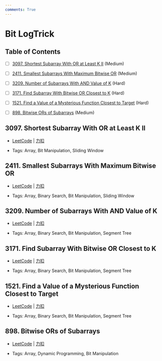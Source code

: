 ```yaml
---
comments: True
---
```


# Bit LogTrick

## Table of Contents

- [ ] [3097. Shortest Subarray With OR at Least K II](#3097-shortest-subarray-with-or-at-least-k-ii) (Medium)
- [ ] [2411. Smallest Subarrays With Maximum Bitwise OR](#2411-smallest-subarrays-with-maximum-bitwise-or) (Medium)
- [ ] [3209. Number of Subarrays With AND Value of K](#3209-number-of-subarrays-with-and-value-of-k) (Hard)
- [ ] [3171. Find Subarray With Bitwise OR Closest to K](#3171-find-subarray-with-bitwise-or-closest-to-k) (Hard)
- [ ] [1521. Find a Value of a Mysterious Function Closest to Target](#1521-find-a-value-of-a-mysterious-function-closest-to-target) (Hard)
- [ ] [898. Bitwise ORs of Subarrays](#898-bitwise-ors-of-subarrays) (Medium)


## 3097. Shortest Subarray With OR at Least K II

-    [LeetCode](https://leetcode.com/problems/shortest-subarray-with-or-at-least-k-ii/) | [力扣](https://leetcode.cn/problems/shortest-subarray-with-or-at-least-k-ii/)

-   Tags: Array, Bit Manipulation, Sliding Window



## 2411. Smallest Subarrays With Maximum Bitwise OR

-    [LeetCode](https://leetcode.com/problems/smallest-subarrays-with-maximum-bitwise-or/) | [力扣](https://leetcode.cn/problems/smallest-subarrays-with-maximum-bitwise-or/)

-   Tags: Array, Binary Search, Bit Manipulation, Sliding Window



## 3209. Number of Subarrays With AND Value of K

-    [LeetCode](https://leetcode.com/problems/number-of-subarrays-with-and-value-of-k/) | [力扣](https://leetcode.cn/problems/number-of-subarrays-with-and-value-of-k/)

-   Tags: Array, Binary Search, Bit Manipulation, Segment Tree



## 3171. Find Subarray With Bitwise OR Closest to K

-    [LeetCode](https://leetcode.com/problems/find-subarray-with-bitwise-or-closest-to-k/) | [力扣](https://leetcode.cn/problems/find-subarray-with-bitwise-or-closest-to-k/)

-   Tags: Array, Binary Search, Bit Manipulation, Segment Tree



## 1521. Find a Value of a Mysterious Function Closest to Target

-    [LeetCode](https://leetcode.com/problems/find-a-value-of-a-mysterious-function-closest-to-target/) | [力扣](https://leetcode.cn/problems/find-a-value-of-a-mysterious-function-closest-to-target/)

-   Tags: Array, Binary Search, Bit Manipulation, Segment Tree



## 898. Bitwise ORs of Subarrays

-    [LeetCode](https://leetcode.com/problems/bitwise-ors-of-subarrays/) | [力扣](https://leetcode.cn/problems/bitwise-ors-of-subarrays/)

-   Tags: Array, Dynamic Programming, Bit Manipulation
